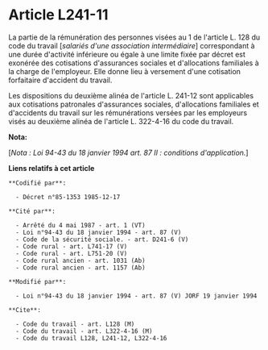 # Article L241-11

La partie de la rémunération des personnes visées au 1 de l'article L. 128 du code du travail [*salariés d'une association
intermédiaire*] correspondant à une durée d'activité inférieure ou égale à une limite fixée par décret est exonérée des
cotisations d'assurances sociales et d'allocations familiales à la charge de l'employeur. Elle donne lieu à versement d'une
cotisation forfaitaire d'accident du travail.

Les dispositions du deuxième alinéa de l'article L. 241-12 sont applicables aux cotisations patronales d'assurances sociales,
d'allocations familiales et d'accidents du travail sur les rémunérations versées par les employeurs visés au deuxième alinéa
de l'article L. 322-4-16 du code du travail.

**Nota:**

[*Nota : Loi 94-43 du 18 janvier 1994 art. 87 II : conditions d'application.*]

**Liens relatifs à cet article**

	**Codifié par**:

	  - Décret n°85-1353 1985-12-17

	**Cité par**:

	  - Arrêté du 4 mai 1987 - art. 1 (VT)
	  - Loi n°94-43 du 18 janvier 1994 - art. 87 (V)
	  - Code de la sécurité sociale. - art. D241-6 (V)
	  - Code rural - art. L741-17 (V)
	  - Code rural - art. L751-20 (V)
	  - Code rural ancien - art. 1031 (Ab)
	  - Code rural ancien - art. 1157 (Ab)

	**Modifié par**:

	  - Loi n°94-43 du 18 janvier 1994 - art. 87 (V) JORF 19 janvier 1994

	**Cite**:

	  - Code du travail - art. L128 (M)
	  - Code du travail - art. L322-4-16 (M)
	  - Code du travail L128, L241-12, L322-4-16
